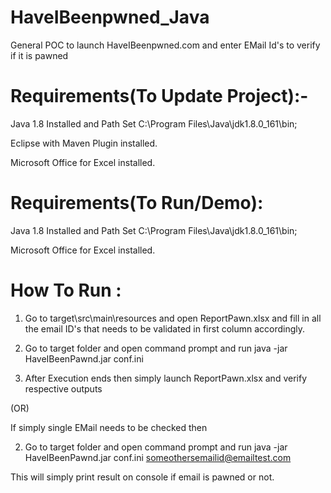 # HaveIBeenpwned_Java
General POC to launch HaveIBeenpwned.com and enter EMail Id's to verify if it is pawned

# Requirements(To Update Project):-

Java 1.8 Installed and Path Set C:\Program Files\Java\jdk1.8.0_161\bin;

Eclipse with Maven Plugin installed.

Microsoft Office for Excel installed.


# Requirements(To Run/Demo):

Java 1.8 Installed and Path Set C:\Program Files\Java\jdk1.8.0_161\bin;

Microsoft Office for Excel installed.


# How To Run :

1. Go to target\src\main\resources and open ReportPawn.xlsx and fill in all the email ID's that needs to be validated in first column accordingly.

2. Go to target folder and open command prompt and run
java -jar HaveIBeenPawnd.jar conf.ini

3. After Execution ends then simply launch ReportPawn.xlsx and verify respective outputs

(OR)

If simply single EMail needs to be checked then

2. Go to target folder and open command prompt and run
java -jar HaveIBeenPawnd.jar conf.ini someothersemailid@emailtest.com

This will simply print result on console if email is pawned or not.

